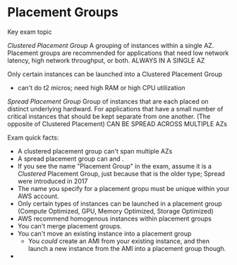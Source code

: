 # Placement Groups

Key exam topic

*Clustered Placement Group*
A  grouping of instances within a single AZ. Placement groups are recommended for applications that need low network latency, high network throughput, or both. ALWAYS IN A SINGLE AZ

Only certain instances can be launched into a Clustered Placement Group
  - can't do t2 micros; need high RAM or high CPU utilization

*Spread Placement Group*
Group of instances that are each placed on distinct underlying hardward.
For applications that have a small number of critical instances that should be kept separate from one another. (The opposite of Clustered Placement)
CAN BE SPREAD ACROSS MULTIPLE AZs


Exam quick facts:
- A clustered placement group can't span multiple AZs
- A spread placement group can and .
- If you see the name "Placement Group" in the exam, assume it is a *Clustered* Placement Group, just because that is the older type; Spread were introduced in 2017
- The name you specify for a placement gropu must be unique within your AWS account.
- Only certain types of instances can be launched in a placement group (Compute Optimized, GPU, Memory Optimized, Storage Optimized)
- AWS recommend homogenous instances within placement groups
- You can't merge placement groups.
- You can't move an existing instance into a placement group
  - You _could_ create an AMI from your existing instance, and then launch a new instance from the AMI into a placement group though.
- 
